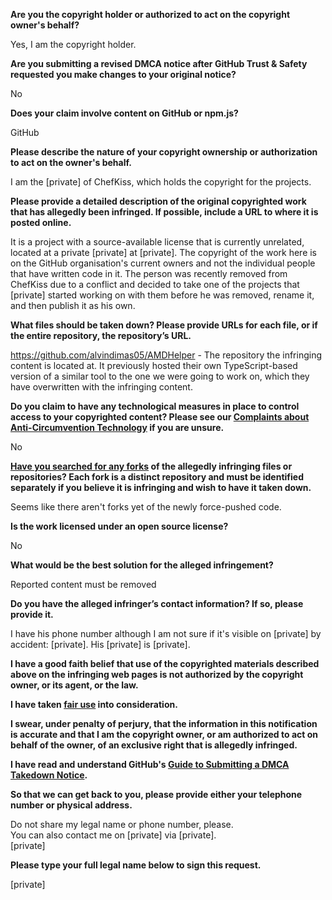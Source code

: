 **Are you the copyright holder or authorized to act on the copyright owner's behalf?**

Yes, I am the copyright holder.

**Are you submitting a revised DMCA notice after GitHub Trust & Safety requested you make changes to your original notice?**

No

**Does your claim involve content on GitHub or npm.js?**

GitHub

**Please describe the nature of your copyright ownership or authorization to act on the owner's behalf.**

I am the [private] of ChefKiss, which holds the copyright for the projects.

**Please provide a detailed description of the original copyrighted work that has allegedly been infringed. If possible, include a URL to where it is posted online.**

It is a project with a source-available license that is currently unrelated, located at a private [private] at [private]. The copyright of the work here is on the GitHub organisation's current owners and not the individual people that have written code in it. The person was recently removed from ChefKiss due to a conflict and decided to take one of the projects that [private] started working on with them before he was removed, rename it, and then publish it as his own.

**What files should be taken down? Please provide URLs for each file, or if the entire repository, the repository’s URL.**

https://github.com/alvindimas05/AMDHelper - The repository the infringing content is located at. It previously hosted their own TypeScript-based version of a similar tool to the one we were going to work on, which they have overwritten with the infringing content.

**Do you claim to have any technological measures in place to control access to your copyrighted content? Please see our <a href="https://docs.github.com/articles/guide-to-submitting-a-dmca-takedown-notice#complaints-about-anti-circumvention-technology">Complaints about Anti-Circumvention Technology</a> if you are unsure.**

No

**<a href="https://docs.github.com/articles/dmca-takedown-policy#b-what-about-forks-or-whats-a-fork">Have you searched for any forks</a> of the allegedly infringing files or repositories? Each fork is a distinct repository and must be identified separately if you believe it is infringing and wish to have it taken down.**

Seems like there aren't forks yet of the newly force-pushed code.

**Is the work licensed under an open source license?**

No

**What would be the best solution for the alleged infringement?**

Reported content must be removed

**Do you have the alleged infringer’s contact information? If so, please provide it.**

I have his phone number although I am not sure if it's visible on [private] by accident: [private]. His [private] is [private].

**I have a good faith belief that use of the copyrighted materials described above on the infringing web pages is not authorized by the copyright owner, or its agent, or the law.**

**I have taken <a href="https://www.lumendatabase.org/topics/22">fair use</a> into consideration.**

**I swear, under penalty of perjury, that the information in this notification is accurate and that I am the copyright owner, or am authorized to act on behalf of the owner, of an exclusive right that is allegedly infringed.**

**I have read and understand GitHub's <a href="https://docs.github.com/articles/guide-to-submitting-a-dmca-takedown-notice/">Guide to Submitting a DMCA Takedown Notice</a>.**

**So that we can get back to you, please provide either your telephone number or physical address.**

Do not share my legal name or phone number, please.  
You can also contact me on [private] via [private].  
[private]

**Please type your full legal name below to sign this request.**

[private]  

